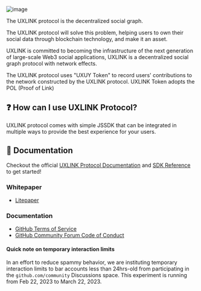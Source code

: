 ![image](https://uxlink.io/public-banner.jpeg)

The UXLINK protocol is the decentralized social graph.

The UXLINK protocol will solve this problem, helping users to own their social data through blockchain technology, and make it an asset.

UXLINK is committed to becoming the infrastructure of the next generation of large-scale Web3 social applications, UXLINK is a decentralized social graph protocol with network effects. 

The UXLINK protocol uses "UXUY Token" to record users' contributions to the network constructed by the UXLINK protocol. 
UXLINK Token adopts the POL (Proof of Link)

## ❓ How can I use UXLINK Protocol?

UXLINK protocol comes with simple JSSDK that can be integrated in multiple ways to provide the best experience for your users. 

## 📖 Documentation

Checkout the official [UXLINK Protocol Documentation](https://docs.uxlink.io) and [SDK Reference](https://docs.uxlink.io/uxuy-labs-api/guide/js-sdk) to get started!

### Whitepaper

* [Litepaper](https://docs.uxlink.io/uxuy-labs-api/guide/white-paper)


### Documentation

* [GitHub Terms of Service](https://docs.github.com/en/site-policy/github-terms/github-terms-of-service)
* [GitHub Community Forum Code of Conduct](https://docs.github.com/en/site-policy/github-terms/github-community-forum-code-of-conduct)


#### Quick note on temporary interaction limits

In an effort to reduce spammy behavior, we are instituting temporary interaction limits to bar accounts less than 24hrs-old from participating in the `github.com/community` Discussions space. This experiment is running from Feb 22, 2023 to March 22, 2023.

